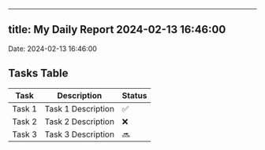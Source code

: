 
---
title: My Daily Report 2024-02-13 16:46:00
---

Date: 2024-02-13 16:46:00

## Tasks Table

| Task | Description | Status |
|------|-------------|--------|
| Task 1 | Task 1 Description | ✅ |
| Task 2 | Task 2 Description | ❌ |
| Task 3 | Task 3 Description | 🔜 |
